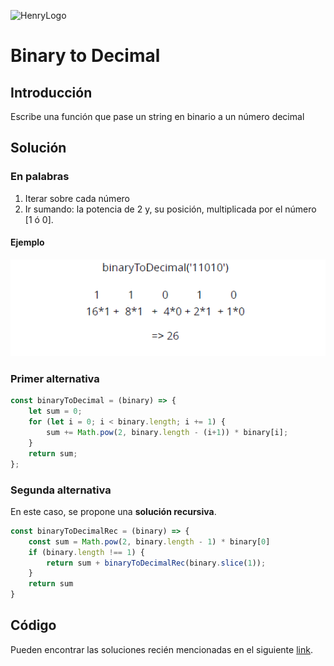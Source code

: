 ![HenryLogo](https://d31uz8lwfmyn8g.cloudfront.net/Assets/logo-henry-white-lg.png)

# Binary to Decimal

## Introducción

Escribe una función que pase un string en binario a un número decimal

## Solución

### En palabras

1. Iterar sobre cada número
2. Ir sumando: la potencia de 2 y, su posición, multiplicada por el número [1 ó 0].

#### Ejemplo

![binary-decimal](../../images/binary-decimal.png)

### Primer alternativa

```js
const binaryToDecimal = (binary) => {
    let sum = 0;
    for (let i = 0; i < binary.length; i += 1) {
        sum += Math.pow(2, binary.length - (i+1)) * binary[i];
    }
    return sum;
};
```

### Segunda alternativa

En este caso, se propone una **solución recursiva**.

```js
const binaryToDecimalRec = (binary) => {
    const sum = Math.pow(2, binary.length - 1) * binary[0]
    if (binary.length !== 1) {
        return sum + binaryToDecimalRec(binary.slice(1));
    }
    return sum
}
```

## Código

Pueden encontrar las soluciones recién mencionadas en el siguiente [link](https://repl.it/KBgB/4).
